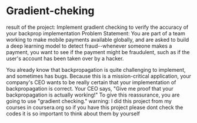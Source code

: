 # Gradient-cheking
result of the project:
Implement gradient checking to verify the accuracy of your backprop implementation
Problem Statement:
You are part of a team working to make mobile payments available globally, and are asked to build a deep learning model to detect fraud--whenever someone makes a payment, you want to see if the payment might be fraudulent, such as if the user's account has been taken over by a hacker.

You already know that backpropagation is quite challenging to implement, and sometimes has bugs. Because this is a mission-critical application, your company's CEO wants to be really certain that your implementation of backpropagation is correct. Your CEO says, "Give me proof that your backpropagation is actually working!" To give this reassurance, you are going to use "gradient checking."
warning: I did this project from my courses in  coursera.org so if you have this project please dont check the codes it is so important to think about them by yourself
